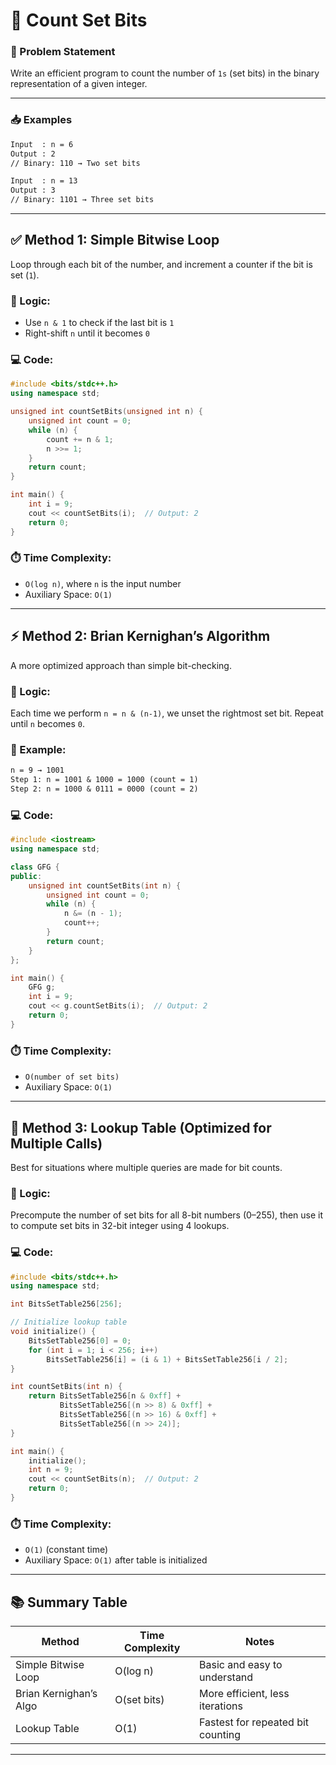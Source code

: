# 🔢 Count Set Bits

### 📌 Problem Statement

Write an efficient program to count the number of `1s` (set bits) in the binary representation of a given integer.

---

### 📥 Examples

```txt
Input  : n = 6
Output : 2
// Binary: 110 → Two set bits

Input  : n = 13
Output : 3
// Binary: 1101 → Three set bits
```

---

## ✅ Method 1: Simple Bitwise Loop

Loop through each bit of the number, and increment a counter if the bit is set (`1`).

### 🧠 Logic:

* Use `n & 1` to check if the last bit is `1`
* Right-shift `n` until it becomes `0`

### 💻 Code:

```cpp
#include <bits/stdc++.h>
using namespace std;

unsigned int countSetBits(unsigned int n) {
    unsigned int count = 0;
    while (n) {
        count += n & 1;
        n >>= 1;
    }
    return count;
}

int main() {
    int i = 9;
    cout << countSetBits(i);  // Output: 2
    return 0;
}
```

### ⏱️ Time Complexity:

* `O(log n)`, where `n` is the input number
* Auxiliary Space: `O(1)`

---

## ⚡ Method 2: Brian Kernighan’s Algorithm

A more optimized approach than simple bit-checking.

### 🧠 Logic:

Each time we perform `n = n & (n-1)`, we unset the rightmost set bit.
Repeat until `n` becomes `0`.

### 🔁 Example:

```txt
n = 9 → 1001
Step 1: n = 1001 & 1000 = 1000 (count = 1)
Step 2: n = 1000 & 0111 = 0000 (count = 2)
```

### 💻 Code:

```cpp
#include <iostream>
using namespace std;

class GFG {
public:
    unsigned int countSetBits(int n) {
        unsigned int count = 0;
        while (n) {
            n &= (n - 1);
            count++;
        }
        return count;
    }
};

int main() {
    GFG g;
    int i = 9;
    cout << g.countSetBits(i);  // Output: 2
    return 0;
}
```

### ⏱️ Time Complexity:

* `O(number of set bits)`
* Auxiliary Space: `O(1)`

---

## 🚀 Method 3: Lookup Table (Optimized for Multiple Calls)

Best for situations where multiple queries are made for bit counts.

### 🧠 Logic:

Precompute the number of set bits for all 8-bit numbers (0–255), then use it to compute set bits in 32-bit integer using 4 lookups.

### 💻 Code:

```cpp
#include <bits/stdc++.h>
using namespace std;

int BitsSetTable256[256];

// Initialize lookup table
void initialize() {
    BitsSetTable256[0] = 0;
    for (int i = 1; i < 256; i++)
        BitsSetTable256[i] = (i & 1) + BitsSetTable256[i / 2];
}

int countSetBits(int n) {
    return BitsSetTable256[n & 0xff] +
           BitsSetTable256[(n >> 8) & 0xff] +
           BitsSetTable256[(n >> 16) & 0xff] +
           BitsSetTable256[(n >> 24)];
}

int main() {
    initialize();
    int n = 9;
    cout << countSetBits(n);  // Output: 2
    return 0;
}
```

### ⏱️ Time Complexity:

* `O(1)` (constant time)
* Auxiliary Space: `O(1)` after table is initialized

---

## 📚 Summary Table

| Method                 | Time Complexity | Notes                             |
| ---------------------- | --------------- | --------------------------------- |
| Simple Bitwise Loop    | O(log n)        | Basic and easy to understand      |
| Brian Kernighan’s Algo | O(set bits)     | More efficient, less iterations   |
| Lookup Table           | O(1)            | Fastest for repeated bit counting |

---
